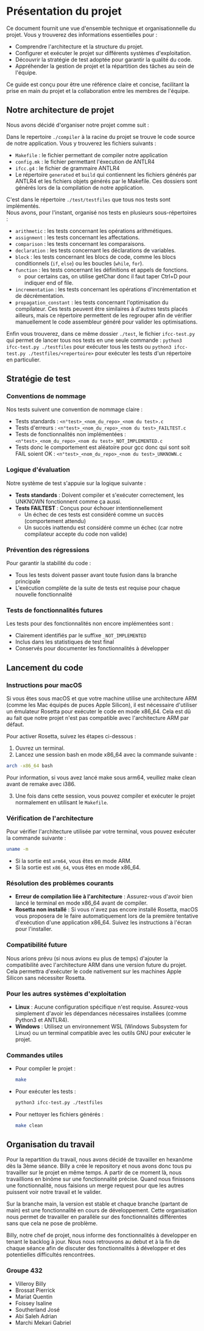 # Présentation du projet

Ce document fournit une vue d'ensemble technique et organisationnelle du projet. Vous y trouverez des informations essentielles pour :

- Comprendre l'architecture et la structure du projet.
- Configurer et exécuter le projet sur différents systèmes d'exploitation.
- Découvrir la stratégie de test adoptée pour garantir la qualité du code.
- Appréhender la gestion de projet et la répartition des tâches au sein de l'équipe.

Ce guide est conçu pour être une référence claire et concise, facilitant la prise en main du projet et la collaboration entre les membres de l'équipe.

## Notre architecture de projet

Nous avons décidé d'organiser notre projet comme suit :

Dans le repertoire `./compiler` à la racine du projet se trouve le code source de notre application.
Vous y trouverez les fichiers suivants :

- `Makefile` : le fichier permettant de compiler notre application
- `config.mk` : le fichier permettant l'éxecution de ANTLR4
- `ifcc.g4` : le fichier de grammaire ANTLR4
- Le répertoire `generated` et `build` qui contiennent les fichiers générés par ANTLR4 et les fichiers objets générés par le Makefile. Ces dossiers sont générés lors de la compilation de notre application.

C'est dans le répertoire `./test/testfiles` que tous nos tests sont implémentés.  
Nous avons, pour l'instant, organisé nos tests en plusieurs sous-répertoires :

- `arithmetic` : les tests concernant les opérations arithmétiques.
- `assignment` : les tests concernant les affectations.
- `comparison` : les tests concernant les comparaisons.
- `declaration` : les tests concernant les déclarations de variables.
- `block` : les tests concernant les blocs de code, comme les blocs conditionnels (`if`, `else`) ou les boucles (`while`, `for`).
- `function` : les tests concernant les définitions et appels de fonctions.
  - pour certains cas, on utilise getChar donc il faut taper Ctrl+D pour indiquer end of file.
- `incrementation` : les tests concernant les opérations d'incrémentation et de décrémentation.
- `propagation_constant` : les tests concernant l'optimisation du compilateur. Ces tests peuvent être similaires à d'autres tests placés ailleurs, mais ce répertoire permettent de les regrouper afin de vérifier manuellement le code assembleur généré pour valider les optimisations.

Enfin vous trouverez, dans ce même dossier `./test`, le fichier `ifcc-test.py` qui permet de lancer tous nos tests en une seule commande :
`python3 ifcc-test.py ./testfiles` pour exécuter tous les tests ou `python3 ifcc-test.py ./testfiles/<repertoire>` pour exécuter les tests d'un répertoire en particulier.

## Stratégie de test

### Conventions de nommage

Nos tests suivent une convention de nommage claire :

- Tests standards : `<n°test>_<nom_du_repo>_<nom du test>.c`
- Tests d'erreurs : `<n°test>_<nom_du_repo>_<nom du test>_FAILTEST.c`
- Tests de fonctionnalités non implémentées : `<n°test>_<nom_du_repo>_<nom du test>_NOT_IMPLEMENTED.c`
- Tests donc le comportement est aléatoire pour gcc donc qui sont soit FAIL soient OK : `<n°test>_<nom_du_repo>_<nom du test>_UNKNOWN.c`

### Logique d'évaluation

Notre système de test s'appuie sur la logique suivante :

- **Tests standards** : Doivent compiler et s'exécuter correctement, les UNKNOWN fonctionnent comme ça aussi.
- **Tests FAILTEST** : Conçus pour échouer intentionnellement
  - Un échec de ces tests est considéré comme un succès (comportement attendu)
  - Un succès inattendu est considéré comme un échec (car notre compilateur accepte du code non valide)

### Prévention des régressions

Pour garantir la stabilité du code :

- Tous les tests doivent passer avant toute fusion dans la branche principale
- L'exécution complète de la suite de tests est requise pour chaque nouvelle fonctionnalité

### Tests de fonctionnalités futures

Les tests pour des fonctionnalités non encore implémentées sont :

- Clairement identifiés par le suffixe `_NOT_IMPLEMENTED`
- Inclus dans les statistiques de test final
- Conservés pour documenter les fonctionnalités à développer

## Lancement du code

### Instructions pour macOS

Si vous êtes sous macOS et que votre machine utilise une architecture ARM (comme les Mac équipés de puces Apple Silicon), il est nécessaire d'utiliser un émulateur Rosetta pour exécuter le code en mode x86_64. Cela est dû au fait que notre projet n'est pas compatible avec l'architecture ARM par défaut.

Pour activer Rosetta, suivez les étapes ci-dessous :

1. Ouvrez un terminal.
2. Lancez une session bash en mode x86_64 avec la commande suivante :

```bash
arch -x86_64 bash
```

Pour information, si vous avez lancé make sous arm64, veuillez make clean avant de remake avec i386.

3. Une fois dans cette session, vous pouvez compiler et exécuter le projet normalement en utilisant le `Makefile`.

### Vérification de l'architecture

Pour vérifier l'architecture utilisée par votre terminal, vous pouvez exécuter la commande suivante :

```bash
uname -m
```

- Si la sortie est `arm64`, vous êtes en mode ARM.
- Si la sortie est `x86_64`, vous êtes en mode x86_64.

### Résolution des problèmes courants

- **Erreur de compilation liée à l'architecture** : Assurez-vous d'avoir bien lancé le terminal en mode x86_64 avant de compiler.
- **Rosetta non installé** : Si vous n'avez pas encore installé Rosetta, macOS vous proposera de le faire automatiquement lors de la première tentative d'exécution d'une application x86_64. Suivez les instructions à l'écran pour l'installer.

### Compatibilité future

Nous arions prévu (si nous avions eu plus de temps) d'ajouter la compatibilité avec l'architecture ARM dans une version future du projet. Cela permettra d'exécuter le code nativement sur les machines Apple Silicon sans nécessiter Rosetta.

### Pour les autres systèmes d'exploitation

- **Linux** : Aucune configuration spécifique n'est requise. Assurez-vous simplement d'avoir les dépendances nécessaires installées (comme Python3 et ANTLR4).
- **Windows** : Utilisez un environnement WSL (Windows Subsystem for Linux) ou un terminal compatible avec les outils GNU pour exécuter le projet.

### Commandes utiles

- Pour compiler le projet :
  ```bash
  make
  ```
- Pour exécuter les tests :
  ```bash
  python3 ifcc-test.py ./testfiles
  ```
- Pour nettoyer les fichiers générés :
  ```bash
  make clean
  ```

## Organisation du travail

Pour la repartition du travail, nous avons décidé de travailler en hexanôme dès la 3ème séance.
Billy a crée le repository et nous avons donc tous pu travailler sur le projet en même temps.
A partir de ce moment là, nous travaillions en binôme sur une fonctionnalité précise.
Quand nous finissons une fonctionnalité, nous faisions un merge request pour que les autres puissent voir notre travail et le valider.

Sur la branche main, la version est stable et chaque branche (partant de main) est une fonctionnalité en cours de développement.
Cette organisation nous permet de travailler en parallèle sur des fonctionnalités différentes sans que cela ne pose de problème.

Billy, notre chef de projet, nous informe des fonctionnalités à developper en tenant le backlog à jour.
Nous nous retrouvons au debut et à la fin de chaque séance afin de discuter des fonctionnalités à développer et des potentielles difficultés rencontrées.

### Groupe 432

- Villeroy Billy
- Brossat Pierrick
- Mariat Quentin
- Foissey Isaline
- Southerland José
- Abi Saleh Adrian
- Marchi Mekari Gabriel

